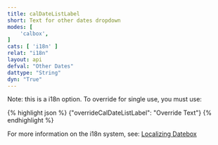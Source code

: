 ```yaml
---
title: calDateListLabel
short: Text for other dates dropdown
modes: [
	'calbox',
]
cats: [ 'i18n' ]
relat: "i18n"
layout: api
defval: "Other Dates"
dattype: "String"
dyn: "True"
---
```


Note: this is a i18n option.  To override for single use, you must use:

{% highlight json %}
{"overrideCalDateListLabel": "Override Text"}
{% endhighlight %}

For more information on the i18n system, see: [Localizing Datebox]({{site.basesite}}doc/3-2-locale/)


